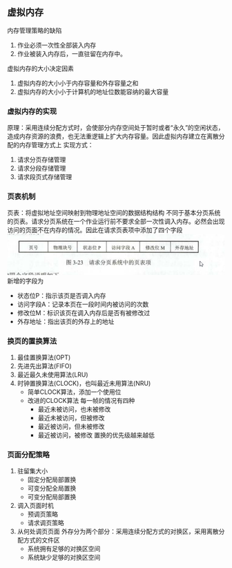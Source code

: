 ## 虚拟内存
内存管理策略的缺陷
1. 作业必须一次性全部装入内存
2. 作业被装入内存后，一直驻留在内存中。

虚拟内存的大小决定因素
1. 虚拟内存的大小小于内存容量和外存容量之和
2. 虚拟内存的大小小于计算机的地址位数能容纳的最大容量

### 虚拟内存的实现
原理：采用连续分配方式时，会使部分内存空间处于暂时或者“永久”的空闲状态，造成内存资源的浪费，也无法重逻辑上扩大内存容量。因此虚拟内存建立在离散分配的内存管理方式上
实现方式：
1. 请求分页存储管理
2. 请求分段存储管理
3. 请求段页式存储管理

### 页表机制
页表：将虚拟地址空间映射到物理地址空间的数据结构结构
不同于基本分页系统的页表。请求分页系统在一个作业运行前不要求全部一次性调入内存。必然会出现访问的页面不在内存的情况。因此在请求页表项中添加了四个字段
![请求分页系统页表项](../../image/请求分页系统中的页表项.png)
新增的字段为
- 状态位P：指示该页是否调入内存
- 访问字段A：记录本页在一段时间内被访问的次数
- 修改位M：标识该页在调入内存后是否有被修改过
- 外存地址：指出该页的外存上的地址

### 换页的置换算法
1. 最佳置换算法(OPT)
2. 先进先出算法(FIFO)
3. 最近最久未使用算法(LRU)
4. 时钟置换算法(CLOCK)，也叫最近未用算法(NRU)
   - 简单CLOCK算法，添加一个使用位
   - 改进的CLOCK算法
    每一帧的情况有四种
      - 最近未被访问，也未被修改
      - 最近未被访问，但被修改
      - 最近被访问，但未被修改
      - 最近被访问，被修改
    置换的优先级越来越低

### 页面分配策略
1. 驻留集大小
   - 固定分配局部置换
   - 可变分配全局置换
   - 可变分配局部置换
2. 调入页面时机
   - 预调页策略
   - 请求调页策略
3. 从何处调页页面
   外存分为两个部分：采用连续分配方式的对换区，采用离散分配方式的文件区
   - 系统拥有足够的对换区空间
   - 系统缺少足够的对换区空间
